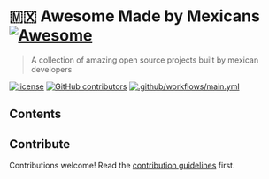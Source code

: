 # :mexico: Awesome Made by Mexicans [![Awesome](https://awesome.re/badge.svg)](https://awesome.re)

> A collection of amazing open source projects built by mexican developers

[![license](https://img.shields.io/github/license/kinduff/awesome-made-by-mexicans.svg)](/LICENSE)
[![GitHub contributors](https://img.shields.io/github/contributors/kinduff/awesome-made-by-mexicans.svg)](https://github.com/kinduff/awesome-made-by-mexicans/graphs/contributors)
[![.github/workflows/main.yml](https://github.com/kinduff/awesome-made-by-mexicans/actions/workflows/main.yml/badge.svg)](https://github.com/kinduff/awesome-made-by-mexicans/actions/workflows/main.yml)

<!-- List start -->

## Contents


<!-- List end -->

## Contribute

Contributions welcome! Read the [contribution guidelines](CONTRIBUTING.md) first.
